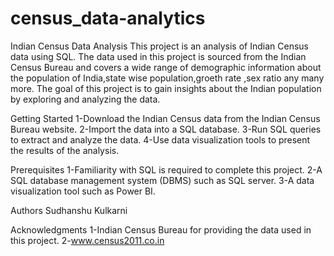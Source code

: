 # census_data-analytics

Indian Census Data Analysis
This project is an analysis of Indian Census data using SQL. The data used in this project is sourced from the Indian Census Bureau and covers a wide range of demographic information about the population of India,state wise population,groeth rate ,sex ratio any many more. The goal of this project is to gain insights about the Indian population by exploring and analyzing the data.

Getting Started
1-Download the Indian Census data from the Indian Census Bureau website.
2-Import the data into a SQL database.
3-Run SQL queries to extract and analyze the data.
4-Use data visualization tools to present the results of the analysis.

Prerequisites
1-Familiarity with SQL is required to complete this project.
2-A SQL database management system (DBMS) such as SQL server.
3-A data visualization tool such as  Power BI.

Authors
Sudhanshu Kulkarni

Acknowledgments
1-Indian Census Bureau for providing the data used in this project.
2-www.census2011.co.in
